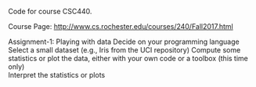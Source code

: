 Code for course CSC440.

Course Page: http://www.cs.rochester.edu/courses/240/Fall2017.html

Assignment-1:
Playing with data
Decide on your programming language
Select a small dataset (e.g., Iris from the UCI repository)
Compute some statistics or plot the data, either with your own code or a toolbox (this time only)  
Interpret the statistics or plots
